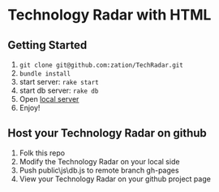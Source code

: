 # Technology Radar with HTML

## Getting Started
1. `git clone git@github.com:zation/TechRadar.git`
2. `bundle install`
3. start server: `rake start`
4. start db server: `rake db`
4. Open [local server](http://localhost:4567/)
5. Enjoy!

## Host your Technology Radar on github
1. Folk this repo
2. Modify the Technology Radar on your local side
3. Push public\js\db.js to remote branch gh-pages
4. View your Technology Radar on your github project page